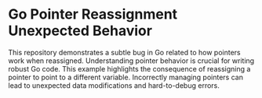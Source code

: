 # Go Pointer Reassignment Unexpected Behavior

This repository demonstrates a subtle bug in Go related to how pointers work when reassigned.  Understanding pointer behavior is crucial for writing robust Go code.  This example highlights the consequence of reassigning a pointer to point to a different variable.   Incorrectly managing pointers can lead to unexpected data modifications and hard-to-debug errors.